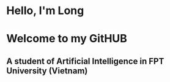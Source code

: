 # Hello, I'm Long
# Welcome to my GitHUB
## A student of Artificial Intelligence in FPT University (Vietnam)
